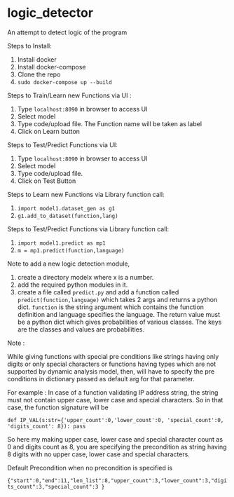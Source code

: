 # logic_detector
An attempt to detect logic of the program

Steps to Install:

1. Install docker
2. Install docker-compose
3. Clone the repo
4. `sudo docker-compose up --build`

Steps to Train/Learn new Functions via UI :

1. Type `localhost:8090` in browser to access UI
2. Select model
3. Type code/upload file. The Function name will be taken as label
4. Click on Learn button

Steps to Test/Predict Functions via UI:

1. Type `localhost:8090` in browser to access UI
2. Select model
3. Type code/upload file.
4. Click on Test Button

Steps to Learn new Functions via Library function call:

1. `import model1.dataset_gen as g1`
2. `g1.add_to_dataset(function,lang)`

Steps to Test/Predict Functions via Library function call:

1. `import model1.predict as mp1`
2. `m = mp1.predict(function,language)`


Note to add a new logic detection module, 

1. create a directory modelx where x is a number. 
2. add the required python modules in it.
3. create a file called `predict.py` and add a function called `predict(function,language)` which takes 2 args and returns a python dict. `function` is the string argument which contains the function definition and language specifies the language. The return value must be a python dict which gives probabilities of various classes. The keys are the classes and values are probabilities.

Note :

While giving functions with special pre conditions like strings having only digits or only special characters or functions having types which are not supported by dynamic analysis model, then, will have to specify the pre conditions in dictionary passed as default arg for that parameter.

For example : In case of a function validating IP address string, the string must not contain upper case, lower case and special characters. So in that case, the function signature will be

`def IP_VAL(s:str={'upper_count':0,'lower_count':0, 'special_count':0, 'digits_count': 8}):
  pass`
  
So here my making upper case, lower case and special character count as 0 and digits count as 8, you are specifying the precondition as string having 8 digits with no upper case, lower case and special characters.

Default Precondition when no precondition is specified is

`{"start":0,"end":11,"len_list":8,"upper_count":3,"lower_count":3,"digits_count":3,"special_count":3 }`

